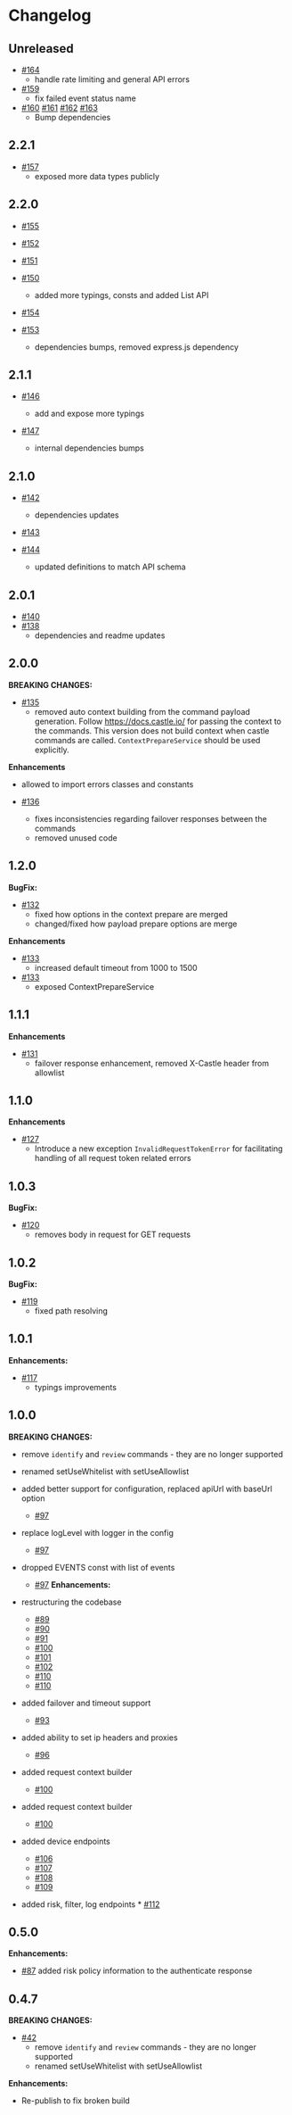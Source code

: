 # Changelog

## Unreleased

- [#164](https://github.com/castle/castle-node/pull/164)
  * handle rate limiting and general API errors
- [#159](https://github.com/castle/castle-node/pull/159)
  * fix failed event status name
- [#160](https://github.com/castle/castle-node/pull/160) [#161](https://github.com/castle/castle-node/pull/161) [#162](https://github.com/castle/castle-node/pull/162) [#163](https://github.com/castle/castle-node/pull/163)
  * Bump dependencies

## 2.2.1

- [#157](https://github.com/castle/castle-node/pull/157)
  * exposed more data types publicly

## 2.2.0

- [#155](https://github.com/castle/castle-node/pull/155)
- [#152](https://github.com/castle/castle-node/pull/152)
- [#151](https://github.com/castle/castle-node/pull/151)
- [#150](https://github.com/castle/castle-node/pull/150)
  * added more typings, consts and added List API 

- [#154](https://github.com/castle/castle-node/pull/154)
- [#153](https://github.com/castle/castle-node/pull/153)
  * dependencies bumps, removed express.js dependency

## 2.1.1

- [#146](https://github.com/castle/castle-node/pull/146)
  * add and expose more typings

- [#147](https://github.com/castle/castle-node/pull/147)
  * internal dependencies bumps

## 2.1.0

- [#142](https://github.com/castle/castle-node/pull/142)
  * dependencies  updates

- [#143](https://github.com/castle/castle-node/pull/143)
- [#144](https://github.com/castle/castle-node/pull/144)
  * updated definitions to match API schema

## 2.0.1

- [#140](https://github.com/castle/castle-node/pull/140)
- [#138](https://github.com/castle/castle-node/pull/138)
  * dependencies and readme updates

## 2.0.0

**BREAKING CHANGES:**

- [#135](https://github.com/castle/castle-node/pull/135)
  * removed auto context building from the command payload generation. Follow https://docs.castle.io/ for passing the context to the commands. This version does not build context when castle commands are called. `ContextPrepareService` should be used explicitly.

**Enhancements**

- allowed to import errors classes and constants

- [#136](https://github.com/castle/castle-node/pull/136)
  * fixes inconsistencies regarding failover responses between the commands
  * removed unused code

## 1.2.0

**BugFix:**

- [#132](https://github.com/castle/castle-node/pull/132)
  * fixed how options in the context prepare are merged
  * changed/fixed how payload prepare options are merge

**Enhancements**

- [#133](https://github.com/castle/castle-node/pull/133)
  * increased default timeout from 1000 to 1500
- [#133](https://github.com/castle/castle-node/pull/133)
  * exposed ContextPrepareService

## 1.1.1

**Enhancements**

- [#131](https://github.com/castle/castle-node/pull/131)
  * failover response enhancement, removed X-Castle header from allowlist

## 1.1.0

**Enhancements**

- [#127](https://github.com/castle/castle-node/pull/127)
  * Introduce a new exception `InvalidRequestTokenError` for facilitating handling of all request token related errors

## 1.0.3

**BugFix:**

- [#120](https://github.com/castle/castle-node/pull/120)
  * removes body in request for GET requests

## 1.0.2

**BugFix:**

- [#119](https://github.com/castle/castle-node/pull/119)
  * fixed path resolving

## 1.0.1

**Enhancements:**

- [#117](https://github.com/castle/castle-node/pull/117)
  * typings improvements

## 1.0.0
**BREAKING CHANGES:**
  - remove `identify` and `review` commands - they are no longer supported

  - renamed setUseWhitelist with setUseAllowlist

  - added better support for configuration, replaced apiUrl with baseUrl option
    * [#97](https://github.com/castle/castle-node/pull/97)

  - replace logLevel with logger in the config
    * [#97](https://github.com/castle/castle-node/pull/111)

  - dropped EVENTS const with list of events
    * [#97](https://github.com/castle/castle-node/pull/114)
**Enhancements:**
  - restructuring the codebase
    * [#89](https://github.com/castle/castle-node/pull/89)
    * [#90](https://github.com/castle/castle-node/pull/90)
    * [#91](https://github.com/castle/castle-node/pull/91)
    * [#100](https://github.com/castle/castle-node/pull/100)
    * [#101](https://github.com/castle/castle-node/pull/101)
    * [#102](https://github.com/castle/castle-node/pull/102)
    * [#110](https://github.com/castle/castle-node/pull/110)
    * [#110](https://github.com/castle/castle-node/pull/113)

  - added failover and timeout support
    * [#93](https://github.com/castle/castle-node/pull/93)

  - added ability to set ip headers and proxies
    * [#96](https://github.com/castle/castle-node/pull/96)

  - added request context builder
    * [#100](https://github.com/castle/castle-node/pull/100)

  - added request context builder
    * [#100](https://github.com/castle/castle-node/pull/100)

  - added device endpoints
    * [#106](https://github.com/castle/castle-node/pull/106)
    * [#107](https://github.com/castle/castle-node/pull/107)
    * [#108](https://github.com/castle/castle-node/pull/108)
    * [#109](https://github.com/castle/castle-node/pull/109)

   - added risk, filter, log endpoints
    * [#112](https://github.com/castle/castle-node/pull/112)
## 0.5.0

**Enhancements:**

- [#87](https://github.com/castle/castle-node/pull/87) added risk policy information to the authenticate response


## 0.4.7
**BREAKING CHANGES:**

- [#42](https://github.com/castle/castle-node//pull/42)
  * remove `identify` and `review` commands - they are no longer supported
  * renamed setUseWhitelist with setUseAllowlist

**Enhancements:**

- Re-publish to fix broken build

